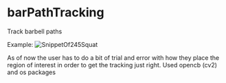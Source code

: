 # barPathTracking
Track barbell paths


Example:
![SnippetOf245Squat](videos/nandoSquat245Snippet.gif)



As of now the user has to do a bit of trial and error with how they place the region of interest in order to get the tracking just right.
Used opencb (cv2) and os packages

